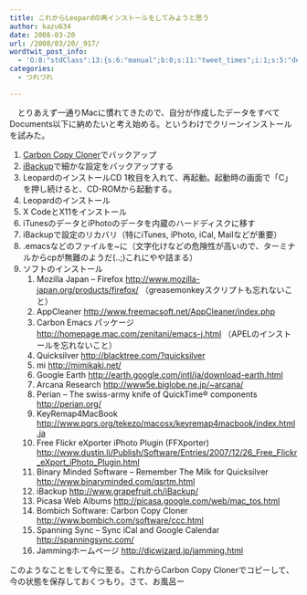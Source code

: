 ```yaml
---
title: これからLeopardの再インストールをしてみようと思う
author: kazu634
date: 2008-03-20
url: /2008/03/20/_917/
wordtwit_post_info:
  - 'O:8:"stdClass":13:{s:6:"manual";b:0;s:11:"tweet_times";i:1;s:5:"delay";i:0;s:7:"enabled";i:1;s:10:"separation";s:2:"60";s:7:"version";s:3:"3.7";s:14:"tweet_template";b:0;s:6:"status";i:2;s:6:"result";a:0:{}s:13:"tweet_counter";i:2;s:13:"tweet_log_ids";a:1:{i:0;i:3851;}s:9:"hash_tags";a:0:{}s:8:"accounts";a:1:{i:0;s:7:"kazu634";}}'
categories:
  - つれづれ

---
```

<div class="section">
<p>
    　とりあえず一通りMacに慣れてきたので、自分が作成したデータをすべてDocuments以下に納めたいと考え始める。というわけでクリーンインストールを試みた。
</p>
  
<ol>
<li>
<a href="http://www.bombich.com/software/ccc.html" onclick="__gaTracker('send', 'event', 'outbound-article', 'http://www.bombich.com/software/ccc.html', 'Carbon Copy Cloner');" target="_blank">Carbon Copy Cloner</a>でバックアップ
</li>
<li>
<a href="http://www.grapefruit.ch/iBackup/" onclick="__gaTracker('send', 'event', 'outbound-article', 'http://www.grapefruit.ch/iBackup/', 'iBackup');" target="_blank">iBackup</a>で細かな設定をバックアップする
</li>
<li>
      LeopardのインストールCD 1枚目を入れて、再起動。起動時の画面で「C」を押し続けると、CD-ROMから起動する。
</li>
<li>
      Leopardのインストール
</li>
<li>
      X CodeとX11をインストール
</li>
<li>
      iTunesのデータとiPhotoのデータを内蔵のハードディスクに移す
</li>
<li>
      iBackupで設定のリカバリ（特にiTunes, iPhoto, iCal, Mailなどが重要）
</li>
<li>
      .emacsなどのファイルを~に（文字化けなどの危険性が高いので、ターミナルからcpが無難のようだ(..;)これにやや詰まる）
</li>
<li>
      ソフトのインストール <ol>
<li>
          Mozilla Japan &#8211; Firefox <a href="http://www.mozilla-japan.org/products/firefox/" onclick="__gaTracker('send', 'event', 'outbound-article', 'http://www.mozilla-japan.org/products/firefox/', 'http://www.mozilla-japan.org/products/firefox/');" target="_blank">http://www.mozilla-japan.org/products/firefox/</a> （greasemonkeyスクリプトも忘れないこと）
</li>
<li>
          AppCleaner <a href="http://www.freemacsoft.net/AppCleaner/index.php" onclick="__gaTracker('send', 'event', 'outbound-article', 'http://www.freemacsoft.net/AppCleaner/index.php', 'http://www.freemacsoft.net/AppCleaner/index.php');" target="_blank">http://www.freemacsoft.net/AppCleaner/index.php</a>
</li>
<li>
          Carbon Emacs パッケージ <a href="http://homepage.mac.com/zenitani/emacs-j.html" onclick="__gaTracker('send', 'event', 'outbound-article', 'http://homepage.mac.com/zenitani/emacs-j.html', 'http://homepage.mac.com/zenitani/emacs-j.html');" target="_blank">http://homepage.mac.com/zenitani/emacs-j.html</a> （APELのインストールを忘れないこと）
</li>
<li>
          Quicksilver <a href="http://blacktree.com/?quicksilver" onclick="__gaTracker('send', 'event', 'outbound-article', 'http://blacktree.com/?quicksilver', 'http://blacktree.com/?quicksilver');" target="_blank">http://blacktree.com/?quicksilver</a>
</li>
<li>
          mi <a href="http://mimikaki.net/" onclick="__gaTracker('send', 'event', 'outbound-article', 'http://mimikaki.net/', 'http://mimikaki.net/');" target="_blank">http://mimikaki.net/</a>
</li>
<li>
          Google Earth <a href="http://earth.google.com/intl/ja/download-earth.html" onclick="__gaTracker('send', 'event', 'outbound-article', 'http://earth.google.com/intl/ja/download-earth.html', 'http://earth.google.com/intl/ja/download-earth.html');" target="_blank">http://earth.google.com/intl/ja/download-earth.html</a>
</li>
<li>
          Arcana Research <a href="http://www5e.biglobe.ne.jp/~arcana/" onclick="__gaTracker('send', 'event', 'outbound-article', 'http://www5e.biglobe.ne.jp/~arcana/', 'http://www5e.biglobe.ne.jp/~arcana/');" target="_blank">http://www5e.biglobe.ne.jp/~arcana/</a>
</li>
<li>
          Perian &#8211; The swiss-army knife of QuickTime&#x00ae; components <a href="http://perian.org/" onclick="__gaTracker('send', 'event', 'outbound-article', 'http://perian.org/', 'http://perian.org/');" target="_blank">http://perian.org/</a>
</li>
<li>
          KeyRemap4MacBook <a href="http://www.pqrs.org/tekezo/macosx/keyremap4macbook/index.html.ja" onclick="__gaTracker('send', 'event', 'outbound-article', 'http://www.pqrs.org/tekezo/macosx/keyremap4macbook/index.html.ja', 'http://www.pqrs.org/tekezo/macosx/keyremap4macbook/index.html.ja');" target="_blank">http://www.pqrs.org/tekezo/macosx/keyremap4macbook/index.html.ja</a>
</li>
<li>
          Free Flickr eXporter iPhoto Plugin (FFXporter) <a href="http://www.dustin.li/Publish/Software/Entries/2007/12/26_Free_Flickr_eXport_iPhoto_Plugin.html" onclick="__gaTracker('send', 'event', 'outbound-article', 'http://www.dustin.li/Publish/Software/Entries/2007/12/26_Free_Flickr_eXport_iPhoto_Plugin.html', 'http://www.dustin.li/Publish/Software/Entries/2007/12/26_Free_Flickr_eXport_iPhoto_Plugin.html');" target="_blank">http://www.dustin.li/Publish/Software/Entries/2007/12/26_Free_Flickr_eXport_iPhoto_Plugin.html</a>
</li>
<li>
          Binary Minded Software &#8211; Remember The Milk for Quicksilver <a href="http://www.binaryminded.com/qsrtm.html" onclick="__gaTracker('send', 'event', 'outbound-article', 'http://www.binaryminded.com/qsrtm.html', 'http://www.binaryminded.com/qsrtm.html');" target="_blank">http://www.binaryminded.com/qsrtm.html</a>
</li>
<li>
          iBackup <a href="http://www.grapefruit.ch/iBackup/" onclick="__gaTracker('send', 'event', 'outbound-article', 'http://www.grapefruit.ch/iBackup/', 'http://www.grapefruit.ch/iBackup/');" target="_blank">http://www.grapefruit.ch/iBackup/</a>
</li>
<li>
          Picasa Web Albums <a href="http://picasa.google.com/web/mac_tos.html" onclick="__gaTracker('send', 'event', 'outbound-article', 'http://picasa.google.com/web/mac_tos.html', 'http://picasa.google.com/web/mac_tos.html');" target="_blank">http://picasa.google.com/web/mac_tos.html</a>
</li>
<li>
          Bombich Software: Carbon Copy Cloner <a href="http://www.bombich.com/software/ccc.html" onclick="__gaTracker('send', 'event', 'outbound-article', 'http://www.bombich.com/software/ccc.html', 'http://www.bombich.com/software/ccc.html');" target="_blank">http://www.bombich.com/software/ccc.html</a>
</li>
<li>
          Spanning Sync &#8211; Sync iCal and Google Calendar <a href="http://spanningsync.com/" onclick="__gaTracker('send', 'event', 'outbound-article', 'http://spanningsync.com/', 'http://spanningsync.com/');" target="_blank">http://spanningsync.com/</a>
</li>
<li>
          Jammingホームページ <a href="http://dicwizard.jp/jamming.html" onclick="__gaTracker('send', 'event', 'outbound-article', 'http://dicwizard.jp/jamming.html', 'http://dicwizard.jp/jamming.html');" target="_blank">http://dicwizard.jp/jamming.html</a>
</li>
</ol>
</li>
</ol>
  
<p>
    このようなことをして今に至る。これからCarbon Copy Clonerでコピーして、今の状態を保存しておくつもり。さて、お風呂ー
</p>
</div>